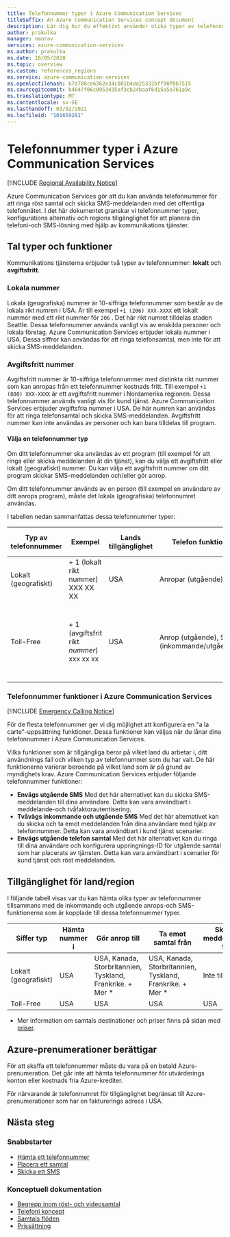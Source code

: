 ```yaml
---
title: Telefonnummer typer i Azure Communication Services
titleSuffix: An Azure Communication Services concept document
description: Lär dig hur du effektivt använder olika typer av telefonnummer för SMS och telefoni.
author: prakulka
manager: nmurav
services: azure-communication-services
ms.author: prakulka
ms.date: 10/05/2020
ms.topic: overview
ms.custom: references_regions
ms.service: azure-communication-services
ms.openlocfilehash: b7d780ce6362e34c801b4da25332bff90f0b7515
ms.sourcegitcommit: b4647f06c0953435af3cb24baaf6d15a5a761a9c
ms.translationtype: MT
ms.contentlocale: sv-SE
ms.lasthandoff: 03/02/2021
ms.locfileid: "101659281"
---
```

# <a name="phone-number-types-in-azure-communication-services"></a>Telefonnummer typer i Azure Communication Services

[!INCLUDE [Regional Availability Notice](../../includes/regional-availability-include.md)]

Azure Communication Services gör att du kan använda telefonnummer för att ringa röst samtal och skicka SMS-meddelanden med det offentliga telefonnätet. I det här dokumentet granskar vi telefonnummer typer, konfigurations alternativ och regions tillgänglighet för att planera din telefoni-och SMS-lösning med hjälp av kommunikations tjänster.

## <a name="number-types-and-features"></a>Tal typer och funktioner
Kommunikations tjänsterna erbjuder två typer av telefonnummer: **lokalt** och **avgiftsfritt**.

### <a name="local-numbers"></a>Lokala nummer
Lokala (geografiska) nummer är 10-siffriga telefonnummer som består av de lokala rikt numren i USA. Är till exempel `+1 (206) XXX-XXXX` ett lokalt nummer med ett rikt nummer för `206` . Det här rikt numret tilldelas staden Seattle. Dessa telefonnummer används vanligt vis av enskilda personer och lokala företag. Azure Communication Services erbjuder lokala nummer i USA. Dessa siffror kan användas för att ringa telefonsamtal, men inte för att skicka SMS-meddelanden.

### <a name="toll-free-numbers"></a>Avgiftsfritt nummer
Avgiftsfritt nummer är 10-siffriga telefonnummer med distinkta rikt nummer som kan anropas från ett telefonnummer kostnads fritt. Till exempel `+1 (800) XXX-XXXX` är ett avgiftsfritt nummer i Nordamerika regionen. Dessa telefonnummer används vanligt vis för kund tjänst. Azure Communication Services erbjuder avgiftsfria nummer i USA. De här numren kan användas för att ringa telefonsamtal och skicka SMS-meddelanden. Avgiftsfritt nummer kan inte användas av personer och kan bara tilldelas till program.

#### <a name="choosing-a-phone-number-type"></a>Välja en telefonnummer typ

Om ditt telefonnummer ska användas av ett program (till exempel för att ringa eller skicka meddelanden åt din tjänst), kan du välja ett avgiftsfritt eller lokalt (geografiskt) nummer. Du kan välja ett avgiftsfritt nummer om ditt program skickar SMS-meddelanden och/eller gör anrop.

Om ditt telefonnummer används av en person (till exempel en användare av ditt anrops program), måste det lokala (geografiska) telefonnumret användas.

I tabellen nedan sammanfattas dessa telefonnummer typer:

| Typ av telefonnummer | Exempel                              | Lands tillgänglighet    | Telefon funktion |Vanligt användnings fall                                                                                                     |
| ----------------- | ------------------------------------ | ----------------------- | ------------------------|------------------------------------------------------------------------------------------------------------------- |
| Lokalt (geografiskt)        | + 1 (lokalt rikt nummer) XXX XX XX  | USA                      | Anropar (utgående) | Tilldela telefonnummer till användare i dina program  |
| Toll-Free         | + 1 (avgiftsfrit rikt *nummer*) xxx xx xx | USA                      | Anrop (utgående), SMS (inkommande/utgående)| Tilldela telefonnummer till IVR-system/robotar-system (Interactive Voice Response), SMS-program                                        |


### <a name="phone-number-features-in-azure-communication-services"></a>Telefonnummer funktioner i Azure Communication Services

[!INCLUDE [Emergency Calling Notice](../../includes/emergency-calling-notice-include.md)]

För de flesta telefonnummer ger vi dig möjlighet att konfigurera en "a la carte"-uppsättning funktioner. Dessa funktioner kan väljas när du lånar dina telefonnummer i Azure Communication Services.

Vilka funktioner som är tillgängliga beror på vilket land du arbetar i, ditt användnings fall och vilken typ av telefonnummer som du har valt. De här funktionerna varierar beroende på vilket land som är på grund av myndighets krav. Azure Communication Services erbjuder följande telefonnummer funktioner:

- **Envägs utgående SMS** Med det här alternativet kan du skicka SMS-meddelanden till dina användare. Detta kan vara användbart i meddelande-och tvåfaktorautentisering.
- **Tvåvägs inkommande och utgående SMS** Med det här alternativet kan du skicka och ta emot meddelanden från dina användare med hjälp av telefonnummer. Detta kan vara användbart i kund tjänst scenarier.
- **Envägs utgående telefon samtal** Med det här alternativet kan du ringa till dina användare och konfigurera uppringnings-ID för utgående samtal som har placerats av tjänsten. Detta kan vara användbart i scenarier för kund tjänst och röst meddelanden.

## <a name="countryregion-availability"></a>Tillgänglighet för land/region

I följande tabell visas var du kan hämta olika typer av telefonnummer tillsammans med de inkommande och utgående anrops-och SMS-funktionerna som är kopplade till dessa telefonnummer typer.

|Siffer typ| Hämta nummer i | Gör anrop till                                        | Ta emot samtal från                                    |Skicka meddelanden till       | Ta emot meddelanden från |
|-----------| ------------------ | ---------------------------------------------------  |-------------------------------------------------------|-----------------------|--------|
| Lokalt (geografiskt)  | USA                 | USA, Kanada, Storbritannien, Tyskland, Frankrike. + Mer *| USA, Kanada, Storbritannien, Tyskland, Frankrike. + Mer * |Inte tillgänglig| Inte tillgänglig |
| Toll-Free | USA                 | USA                                                   | USA                                                    |USA                | USA |

* Mer information om samtals destinationer och priser finns på sidan med [priser](../pricing.md).

## <a name="azure-subscriptions-eligibility"></a>Azure-prenumerationer berättigar

För att skaffa ett telefonnummer måste du vara på en betald Azure-prenumeration. Det går inte att hämta telefonnummer för utvärderings konton eller kostnads fria Azure-krediter.

För närvarande är telefonnumret för tillgänglighet begränsat till Azure-prenumerationer som har en fakturerings adress i USA.

## <a name="next-steps"></a>Nästa steg

### <a name="quickstarts"></a>Snabbstarter

- [Hämta ett telefonnummer](../../quickstarts/telephony-sms/get-phone-number.md)
- [Placera ett samtal](../../quickstarts/voice-video-calling/calling-client-samples.md)
- [Skicka ett SMS](../../quickstarts/telephony-sms/send.md)

### <a name="conceptual-documentation"></a>Konceptuell dokumentation

- [Begrepp inom röst- och videosamtal](../voice-video-calling/about-call-types.md)
- [Telefoni koncept](./telephony-concept.md)
- [Samtals flöden](../call-flows.md)
- [Prissättning](../pricing.md)
